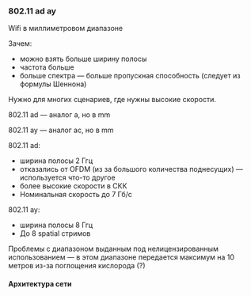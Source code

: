 ### 802.11 ad ay

 Wifi в миллиметровом диапазоне

Зачем:

- можно взять больше ширину полосы
- частота больше
- больше спектра — больше пропускная способность (следует из формулы Шеннона)

Нужно для многих сценариев, где нужны высокие скорости.



802.11 ad — аналог a, но в mm

802.11 ay — аналог ac, но в mm



802.11 ad:

- ширина полосы 2 Ггц
- отказались от OFDM (из за большого количества поднесущих) — используется что-то другое
- более высокие скорости в СКК
- Номинальная скорость до 7 Гб/с



802.11 ay:

- ширина полосы 8 Ггц
- До 8 spatial стримов



Проблемы с диапазоном выданным под нелицензированным использованием — в этом диапазоне передается максимум на 10 метров из-за поглощения кислорода (?)

#### Архитектура сети

